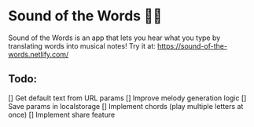 # Sound of the Words 🎵📄

Sound of the Words is an app that lets you hear what you type by translating words into musical notes!
Try it at: https://sound-of-the-words.netlify.com/

## Todo:
[] Get default text from URL params
[] Improve melody generation logic
[] Save params in localstorage
[] Implement chords (play multiple letters at once)
[] Implement share feature